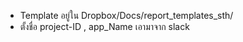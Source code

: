 -  Template อยู่ใน Dropbox/Docs/report_templates_sth/
-  ตั้งชื่อ project-ID , app_Name เอามาจาก slack